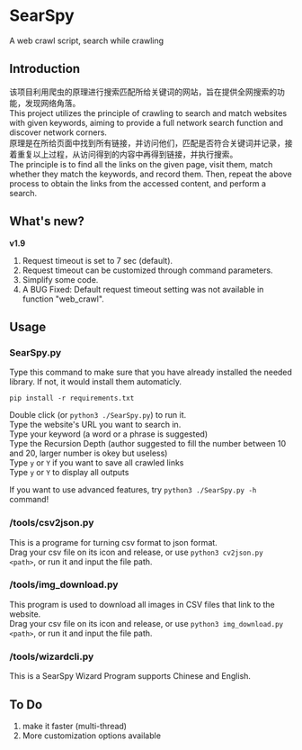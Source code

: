 # SearSpy
A web crawl script, search while crawling   
   
## Introduction
该项目利用爬虫的原理进行搜索匹配所给关键词的网站，旨在提供全网搜索的功能，发现网络角落。   
This project utilizes the principle of crawling to search and match websites with given keywords, aiming to provide a full network search function and discover network corners.   
原理是在所给页面中找到所有链接，并访问他们，匹配是否符合关键词并记录，接着重复以上过程，从访问得到的内容中再得到链接，并执行搜索。   
The principle is to find all the links on the given page, visit them, match whether they match the keywords, and record them. Then, repeat the above process to obtain the links from the accessed content, and perform a search.   
   
## What's new?   
**v1.9**
1. Request timeout is set to 7 sec (default).   
2. Request timeout can be customized through command parameters.   
3. Simplify some code.   
4. A BUG Fixed: Default request timeout setting was not available in function "web_crawl".   
   
## Usage
### SearSpy.py   
Type this command to make sure that you have already installed the needed library. If not, it would install them automaticly.   
```shell
pip install -r requirements.txt
```
   
Double click (or `python3 ./SearSpy.py`) to run it.   
Type the website's URL you want to search in.   
Type your keyword (a word or a phrase is suggested)   
Type the Recursion Depth (author suggested to fill the number between 10 and 20, larger number is okey but useless)   
Type `y` or `Y` if you want to save all crawled links   
Type `y` or `Y` to display all outputs   
   
If you want to use advanced features, try `python3 ./SearSpy.py -h` command!
   
### /tools/csv2json.py   
This is a programe for turning csv format to json format.   
Drag your csv file on its icon and release, or use `python3 cv2json.py <path>`, or run it and input the file path.   
   
### /tools/img_download.py   
This program is used to download all images in CSV files that link to the website.   
Drag your csv file on its icon and release, or use `python3 img_download.py <path>`, or run it and input the file path.   
   
### /tools/wizardcli.py   
This is a SearSpy Wizard Program supports Chinese and English.   
   
## To Do
1. make it faster (multi-thread)
2. More customization options available